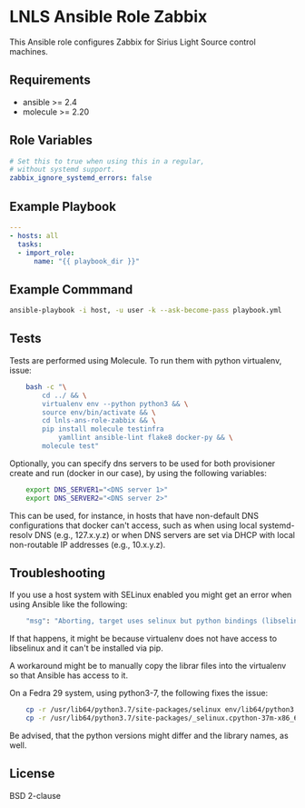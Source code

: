 LNLS Ansible Role Zabbix
=======================

This Ansible role configures Zabbix for Sirius Light Source control machines.

## Requirements

- ansible >= 2.4
- molecule >= 2.20

## Role Variables

```yaml
# Set this to true when using this in a regular,
# without systemd support.
zabbix_ignore_systemd_errors: false
```

## Example Playbook

```yaml
---
- hosts: all
  tasks:
  - import_role:
      name: "{{ playbook_dir }}"
```

## Example Commmand

```bash
ansible-playbook -i host, -u user -k --ask-become-pass playbook.yml
```

## Tests

Tests are performed using Molecule. To run them with python virtualenv, issue:

```bash
    bash -c "\
        cd ../ && \
        virtualenv env --python python3 && \
        source env/bin/activate && \
        cd lnls-ans-role-zabbix && \
        pip install molecule testinfra
            yamllint ansible-lint flake8 docker-py && \
        molecule test"
```

Optionally, you can specify dns servers to be used for both
provisioner create and run (docker in our case), by using
the following variables:


```bash
    export DNS_SERVER1="<DNS server 1>"
    export DNS_SERVER2="<DNS server 2>"
```

This can be used, for instance, in hosts that have non-default
DNS configurations that docker can't access, such as when
using local systemd-resolv DNS (e.g., 127.x.y.z) or when DNS
servers are set via DHCP with local non-routable IP addresses
(e.g., 10.x.y.z).

## Troubleshooting

If you use a host system with SELinux enabled you might get an error when using
Ansible like the following:

```bash
    "msg": "Aborting, target uses selinux but python bindings (libselinux-python) aren't installed!"
```

If that happens, it might be because virtualenv does not have access to libselinux
and it can't be installed via pip.

A workaround might be to manually copy the librar files into the virtualenv
so that Ansible has access to it.

On a Fedra 29 system, using python3-7, the following fixes the issue:

```bash
    cp -r /usr/lib64/python3.7/site-packages/selinux env/lib64/python3.7/site-packages/
    cp -r /usr/lib64/python3.7/site-packages/_selinux.cpython-37m-x86_64-linux-gnu.so env/lib64/python3.7/site-packages/
```

Be advised, that the python versions might differ and the library names, as well.

## License

BSD 2-clause

